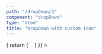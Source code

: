 ```yaml
---
path: "/dropDown/3"
component: "dropDown"
type: "atom"
title: "DropDown with custom icon"
---
```

<codeblock>
<DropDown
  options={[
    { label: 'Apple', value: 'apple' },
    { label: 'Banana', value: 'banana' },
    { label: 'Custard Apple', value: 'custard-apple' },
    { label: 'Dates', value: 'dates' }
  ]}
  icon={({ isOpen }) => {
    return (
      <Absolute top={15} right={10}>
        <Image
          src={ isOpen ? 'https://image.flaticon.com/icons/png/512/126/126490.png' : 'https://image.flaticon.com/icons/png/512/118/118738.png' }
          height='10px'
          width='10px'
        />
      </Absolute>
    )
  }}
>
</DropDown>
</codeblock>
